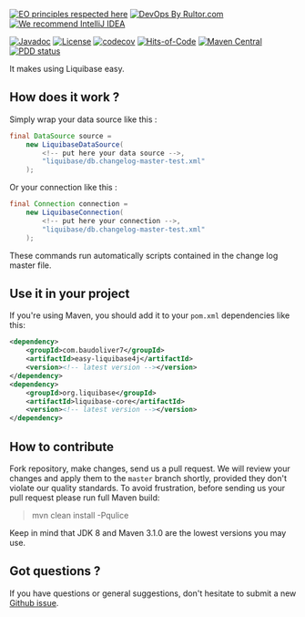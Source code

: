 [![EO principles respected here](https://www.elegantobjects.org/badge.svg)](https://www.elegantobjects.org)
[![DevOps By Rultor.com](http://www.rultor.com/b/baudoliver7/easy-liquibase4j)](http://www.rultor.com/p/baudoliver7/easy-liquibase4j)
[![We recommend IntelliJ IDEA](https://www.elegantobjects.org/intellij-idea.svg)](https://www.jetbrains.com/idea/)

[![Javadoc](http://www.javadoc.io/badge/com.baudoliver7/easy-liquibase4j.svg)](http://www.javadoc.io/doc/com.baudoliver7/easy-liquibase4j)
[![License](https://img.shields.io/badge/license-MIT-green.svg)](https://github.com/baudoliver7/easy-liquibase4j/blob/master/LICENSE.txt)
[![codecov](https://codecov.io/gh/baudoliver7/easy-liquibase4j/branch/master/graph/badge.svg)](https://codecov.io/gh/baudoliver7/easy-liquibase4j)
[![Hits-of-Code](https://hitsofcode.com/github/baudoliver7/easy-liquibase4j)](https://hitsofcode.com/view/github/baudoliver7/easy-liquibase4j)
[![Maven Central](https://img.shields.io/maven-central/v/com.baudoliver7/easy-liquibase4j.svg)](https://maven-badges.herokuapp.com/maven-central/com.baudoliver7/easy-liquibase4j)
[![PDD status](http://www.0pdd.com/svg?name=baudoliver7/easy-liquibase4j)](http://www.0pdd.com/p?name=baudoliver7/easy-liquibase4j)

It makes using Liquibase easy.

## How does it work ?
Simply wrap your data source like this :

```java
final DataSource source =  
    new LiquibaseDataSource(
        <!-- put here your data source -->, 
        "liquibase/db.changelog-master-test.xml"
    );
``` 

Or your connection like this :

```java
final Connection connection =  
    new LiquibaseConnection(
        <!-- put here your connection -->, 
        "liquibase/db.changelog-master-test.xml"
    );
``` 

These commands run automatically scripts contained in the change log master file.

## Use it in your project
If you're using Maven, you should add it to your <code>pom.xml</code> dependencies like this:

```xml
<dependency>
    <groupId>com.baudoliver7</groupId>
    <artifactId>easy-liquibase4j</artifactId>
    <version><!-- latest version --></version>
</dependency>
<dependency>
    <groupId>org.liquibase</groupId>
    <artifactId>liquibase-core</artifactId>
    <version><!-- latest version --></version>
</dependency>
``` 

## How to contribute
Fork repository, make changes, send us a pull request. We will review
your changes and apply them to the `master` branch shortly, provided
they don't violate our quality standards. To avoid frustration, before
sending us your pull request please run full Maven build:

> mvn clean install -Pqulice

Keep in mind that JDK 8 and Maven 3.1.0 are the lowest versions you may use.

## Got questions ?

If you have questions or general suggestions, don't hesitate to submit
a new [Github issue](https://github.com/baudoliver7/easy-liquibase4j/issues/new).